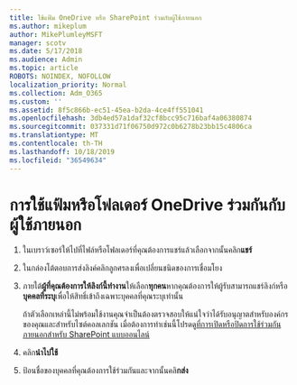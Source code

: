 ```yaml
---
title: ใช้แฟ้ม OneDrive หรือ SharePoint ร่วมกับผู้ใช้ภายนอก
ms.author: mikeplum
author: MikePlumleyMSFT
manager: scotv
ms.date: 5/17/2018
ms.audience: Admin
ms.topic: article
ROBOTS: NOINDEX, NOFOLLOW
localization_priority: Normal
ms.collection: Adm_O365
ms.custom: ''
ms.assetid: 8f5c866b-ec51-45ea-b2da-4ce4ff551041
ms.openlocfilehash: 3db4ed57a1daf32cf8bcc95c716baf4a06380874
ms.sourcegitcommit: 037331d71f06750d972c0b6278b23bb15c4806ca
ms.translationtype: MT
ms.contentlocale: th-TH
ms.lasthandoff: 10/18/2019
ms.locfileid: "36549634"
---
```

# <a name="share-a-onedrive-or-sharepoint-file-or-folder-with-external-users"></a>การใช้แฟ้มหรือโฟลเดอร์ OneDrive ร่วมกันกับผู้ใช้ภายนอก

1. ในเบราว์เซอร์ให้ไปที่ไฟล์หรือโฟลเดอร์ที่คุณต้องการแชร์แล้วเลือกจากนั้นคลิก**แชร์**
    
2. ในกล่องโต้ตอบการส่งลิงค์คลิกลูกศรลงเพื่อเปลี่ยนชนิดของการเชื่อมโยง
    
3. ภายใต้**ผู้ที่คุณต้องการให้ลิงก์นี้ทำงาน**ให้เลือก**ทุกคน**หากคุณต้องการให้ผู้รับสามารถแชร์ลิงก์หรือ**บุคคลที่ระบุ**เพื่อให้สิทธิ์เข้าถึงเฉพาะบุคคลที่คุณระบุเท่านั้น 
    
    ถ้าตัวเลือกเหล่านี้ไม่พร้อมใช้งานคุณจำเป็นต้องตรวจสอบให้แน่ใจว่าได้รับอนุญาตสำหรับองค์กรของคุณและสำหรับไซต์คอลเลกชัน เมื่อต้องการทำเช่นนี้โปรดดู[ที่การเปิดหรือปิดการใช้ร่วมกันภายนอกสำหรับ SharePoint แบบออนไลน์](https://go.microsoft.com/fwlink/?linkid=866426)
    
4. คลิก**นำไปใช้**
    
5. ป้อนชื่อของบุคคลที่คุณต้องการใช้ร่วมกันและจากนั้นคลิ**กส่ง**
    

